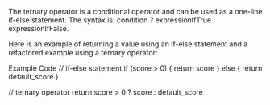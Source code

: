 The ternary operator is a conditional operator and can be used as a one-line if-else statement. The syntax is: condition ? expressionIfTrue : expressionIfFalse.

Here is an example of returning a value using an if-else statement and a refactored example using a ternary operator:

Example Code
// if-else statement
if (score > 0) {
  return score
} else {
  return default_score
}

// ternary operator
return score > 0 ? score : default_score